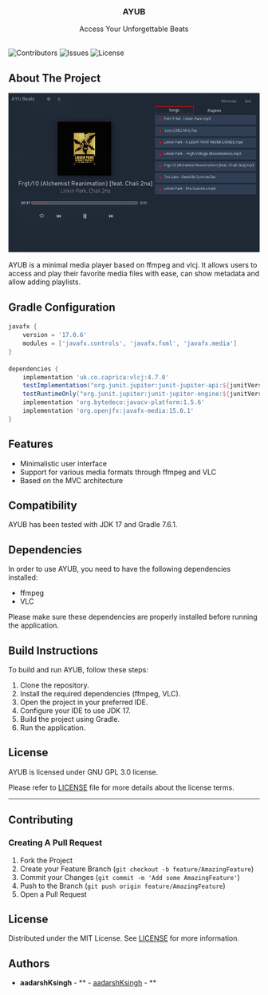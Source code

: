 <br/>
<p align="center">
  <h3 align="center">AYUB</h3>

  <p align="center">
    Access Your Unforgettable Beats
    <br/>
    <br/>
  </p>
</p>

![Contributors](https://img.shields.io/github/contributors/aadarshKsingh/AYUB?color=dark-green) ![Issues](https://img.shields.io/github/issues/aadarshKsingh/AYUB) ![License](https://img.shields.io/github/license/aadarshKsingh/AYUB)

## About The Project

![Screenshot](https://raw.githubusercontent.com/aadarshKsingh/AYUB/main/src/main/resources/com/ayu/beats/ayub/images/screenshot.png)

AYUB is a minimal media player based on ffmpeg and vlcj. It allows users to access and play their favorite media files with ease, can show metadata and allow adding playlists.

## Gradle Configuration

```groovy
javafx {
    version = '17.0.6'
    modules = ['javafx.controls', 'javafx.fxml', 'javafx.media']
}

dependencies {
    implementation 'uk.co.caprica:vlcj:4.7.0'
    testImplementation("org.junit.jupiter:junit-jupiter-api:${junitVersion}")
    testRuntimeOnly("org.junit.jupiter:junit-jupiter-engine:${junitVersion}")
    implementation 'org.bytedeco:javacv-platform:1.5.6'
    implementation 'org.openjfx:javafx-media:15.0.1'
}
```

## Features

- Minimalistic user interface
- Support for various media formats through ffmpeg and VLC
- Based on the MVC architecture

## Compatibility

AYUB has been tested with JDK 17 and Gradle 7.6.1.

## Dependencies

In order to use AYUB, you need to have the following dependencies installed:

- ffmpeg
- VLC

Please make sure these dependencies are properly installed before running the application.

## Build Instructions

To build and run AYUB, follow these steps:

1. Clone the repository.
2. Install the required dependencies (ffmpeg, VLC).
3. Open the project in your preferred IDE.
4. Configure your IDE to use JDK 17.
5. Build the project using Gradle.
6. Run the application.

## License

AYUB is licensed under GNU GPL 3.0 license.

Please refer to [LICENSE](LICENSE) file for more details about the license terms.

---
## Contributing



### Creating A Pull Request

1. Fork the Project
2. Create your Feature Branch (`git checkout -b feature/AmazingFeature`)
3. Commit your Changes (`git commit -m 'Add some AmazingFeature'`)
4. Push to the Branch (`git push origin feature/AmazingFeature`)
5. Open a Pull Request

## License

Distributed under the MIT License. See [LICENSE](https://github.com/aadarshKsingh/AYUB/blob/main/LICENSE.md) for more information.

## Authors

* **aadarshKsingh** - ** - [aadarshKsingh](https://github.com/aadarshKsingh) - **

